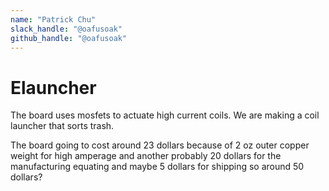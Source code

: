 ```yaml
---
name: "Patrick Chu"
slack_handle: "@oafusoak"
github_handle: "@oafusoak"
---
```


# Elauncher

<!-- Describe your board in 2-3 sentencs. What are you making? What will it do? -->
The board uses mosfets to actuate high current coils. We are making a coil launcher that sorts trash.

<!-- How much is it going to cost? -->
The board going to cost around 23 dollars because of 2 oz outer copper weight for high amperage and another probably 20 dollars for the manufacturing equating and maybe 5 dollars for shipping so around 50 dollars?


<!-- Tell us a little bit about your design process. What were some challenges? What helped? ***Totally optional*** -->
